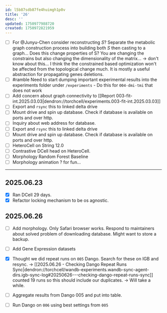 ```yaml
---
id: l5b87sdb87fe4huimgh1p0v
title: '26'
desc: ''
updated: 1750977988720
created: 1750972821959
---
```


- [ ] For @Junyu-Chen consider reconstructing $S$? Separate the metabolic graph construction process into building both $S$ then casting to a graph... Does this change properties of S? You are changing the constrains but also changing the dimensionality of the matrix... → don't know about this... I think the the constrained based optimization won't be affected from the topological change much. It is mostly a useful abstraction for propagating genes deletions.
- [ ] #ramble Need to start dumping important experimental results into the experiments folder under `/experiments` - Do this for `004-dmi-tmi` that does not work
- [ ] Add concern about graph connectivity to [[Report 003-fit-int.2025.03.03|dendron://torchcell/experiments.003-fit-int.2025.03.03]]
- [ ] Export and `rsync` this to linked delta drive
- [ ] Mount drive and spin up database. Check if database is available on ports and over http.
- [ ] Inquiry about web address for database.
- [ ] Export and `rsync` this to linked delta drive
- [ ] Mount drive and spin up database. Check if database is available on ports and over http.
- [ ] HeteroCell on String 12.0
- [ ] Contrastive DCell head on HeteroCell.
- [ ] Morphology Random Forest Baseline
- [ ] Morphology animation ? for fun...

***

## 2025.06.23

- [x] Ran DCell 29 days.
- [x] Refactor locking mechanism to be os agnostic.

## 2025.06.26

- [ ] Add morphology. Only Safari browser works. Respond to maintainers about solved problem of downloading database. Might want to store a backup.
- [ ] Add Gene Expression datasets

- [x] Thought we did repeat runs on `005` Dango. Search for these on IGB and resync. → [[2025.06.26 - Checking Dango Repeat Runs Sync|dendron://torchcell/wandb-experiments.wandb-sync-agent-dirs.igb-sync-log#20250626---checking-dango-repeat-runs-sync]] counted 19 runs so this should include our duplicates. → Will take a while. 

- [ ] Aggregate results from Dango 005 and put into table.

- [ ] Run Dango on `006` using best settings from `005`
